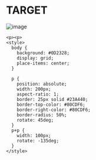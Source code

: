 # TARGET

![image](https://github.com/gaschneider/cssbattle/assets/16023844/a06bb873-0d90-4a02-8e34-6a86b68716b8)

```
<p><p>
<style>
  body {
    background: #0D2328;
    display: grid;
    place-items: center;
  }

  p {
    position: absolute;
    width: 200px;
    aspect-ratio: 1;
    border: 25px solid #23A440;
    border-top-color: #80CDF6;
    border-right-color: #80CDF6;
    border-radius: 50%;
    rotate: 45deg;
  }
  p+p {
    width: 100px;
    rotate: -135deg;
  }
</style>
```
